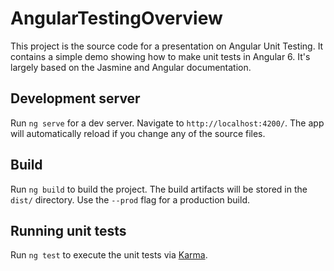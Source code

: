 # AngularTestingOverview

This project is the source code for a presentation on Angular Unit Testing. It contains a simple demo showing how to make unit tests in Angular 6. It's largely based on the Jasmine and Angular documentation.

## Development server

Run `ng serve` for a dev server. Navigate to `http://localhost:4200/`. The app will automatically reload if you change any of the source files.

## Build

Run `ng build` to build the project. The build artifacts will be stored in the `dist/` directory. Use the `--prod` flag for a production build.

## Running unit tests

Run `ng test` to execute the unit tests via [Karma](https://karma-runner.github.io).
